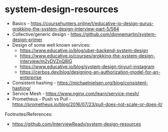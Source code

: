 # system-design-resources

* Basics - https://coursehunters.online/t/educative-io-design-gurus-grokking-the-system-design-interview-part-5/584
* Collective/generic design - https://github.com/donnemartin/system-design-primer
* Design of some well known services:
    * https://www.educative.io/blog/uber-backend-system-design
    * https://www.educative.io/courses/grokking-the-system-design-interview/m2yDVZnQ8lG
    * https://www.educative.io/blog/system-design-tinyurl-instagram
    * https://cerbos.dev/blog/designing-an-authorization-model-for-an-enterprise
* Consistent hashing - https://michaelnielsen.org/blog/consistent-hashing/
* Service Mesh - https://www.nginx.com/learn/service-mesh/
* Prometheus - Push vs Pull - https://prometheus.io/blog/2016/07/23/pull-does-not-scale-or-does-it/



Footnotes/References:
* https://github.com/InterviewReady/system-design-resources
